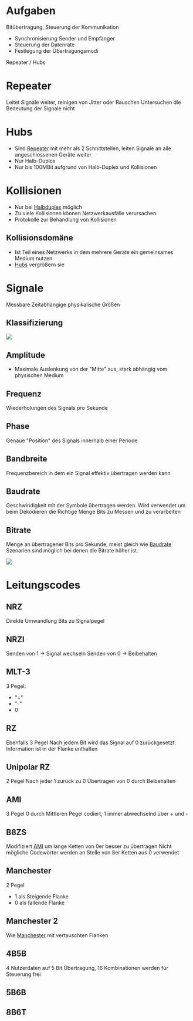 # Aufgaben
Bitübertragung, Steuerung der Kommunikation
- Synchronisierung Sender und Empfänger
- Steuerung der Datenrate
- Festlegung der Übertragungsmodi

Repeater / Hubs

# Repeater
Leitet Signale weiter, reinigen von Jitter oder Rauschen
Untersuchen die Bedeutung der Signale nicht

# Hubs
- Sind [Repeater](#Repeater) mit mehr als 2 Schnittstellen, leiten Signale an alle angeschlossenen Geräte weiter
- Nur Halb-Duplex
- Nur bis 100MBit aufgrund von Halb-Duplex und Kollisionen

# Kollisionen
- Nur bei [Halbduplex](01.md#Halbduplex) möglich
- Zu viele Kollisionen können Netzwerkausfälle verursachen
- Protokolle zur Behandlung von Kollisionen

## Kollisionsdomäne
- Ist Teil eines Netzwerks in dem mehrere Geräte ein gemeinsames Medium nutzen
- [Hubs](#Hubs) vergrößern sie

# Signale
Messbare Zeitabhängige physikalische Größen

## Klassifizierung
![](Signalklassifizierung.png)

## Amplitude
- Maximale Auslenkung von der "Mitte" aus, stark abhängig vom physischen Medium

## Frequenz
Wiederholungen des Signals pro Sekunde

## Phase
Genaue "Position" des Signals innerhalb einer Periode

## Bandbreite
Frequenzbereich in dem ein Signal effektiv übertragen werden kann

## Baudrate
Geschwindigkeit mit der Symbole übertragen werden.
Wird verwendet um beim Dekodieren die Richtige Menge Bits zu Messen und zu verarbeiten

## Bitrate
Menge an übertragener Bits pro Sekunde, meist gleich wie [Baudrate](#Baudrate)
Szenarien sind möglich bei denen die Bitrate höher ist.

![](BitVsBaud.png)

# Leitungscodes
## NRZ
Direkte Umwandlung Bits zu Signalpegel

## NRZI
Senden von 1 -> Signal wechseln
Senden von 0 -> Beibehalten

## MLT-3
3 Pegel:
- "+"
- "-"
- 0

## RZ
Ebenfalls 3 Pegel
Nach jedem Bit wird das Signal auf 0 zurückgesetzt.
Information ist in der Flanke enthalten

## Unipolar RZ
2 Pegel
Nach jeder 1 zurück zu 0
Übertragen von 0 durch Beibehalten

## AMI
3 Pegel
0 durch Mittleren Pegel codiert,
1 immer abwechselnd über + und -

## B8ZS
Modifiziert [AMI](#AMI) um lange Ketten von 0er besser zu übertragen
Nicht mögliche Codewörter werden an Stelle von 8er Ketten aus 0 verwendet

## Manchester
2 Pegel
- 1 als Steigende Flanke
- 0 als fallende Flanke

## Manchester 2
Wie [Manchester](#Manchester) mit vertauschten Flanken

## 4B5B
4 Nutzerdaten auf 5 Bit Übertragung, 16 Kombinationen werden für Steuerung frei

## 5B6B

## 8B6T
